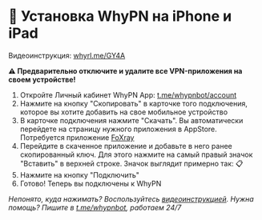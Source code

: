 # 🍎 Установка WhyPN на iPhone и iPad

Видеоинструкция: [whyrl.me/GY4A](https://whyrl.me/GY4A)

**⚠️ Предварительно отключите и удалите все VPN-приложения на своем устройстве!**
1. Откройте Личный кабинет WhyPN App: [t.me/whypnbot/account](https://t.me/whypnbot/account)
2. Нажмите на кнопку "Скопировать" в карточке того подключения, которое вы хотите добавить на свое мобильное устройство
3. В карточке подключения нажмите "Скачать". Вы автоматически перейдете на страницу нужного приложения в AppStore. Потребуется приложение [FoXray](https://whyrl.me/Ywne)
4. Перейдите в скаченное приложение и добавьте в него ранее скопированный ключ. Для этого нажмите на самый правый значок "Вставить" в верхней строке. Значок выглядит примерно так: 📋
5. Нажмите на кнопку "Подключить"
6. Готово! Теперь вы подключены к WhyPN

_Непонято, куда нажимать? Воспользуйтесь [видеоинструкцией](https://whyrl.me/GY4A). Нужна помощь? Пишите в [t.me/whypnbot](https://t.me/whypnbot), работаем 24/7_
